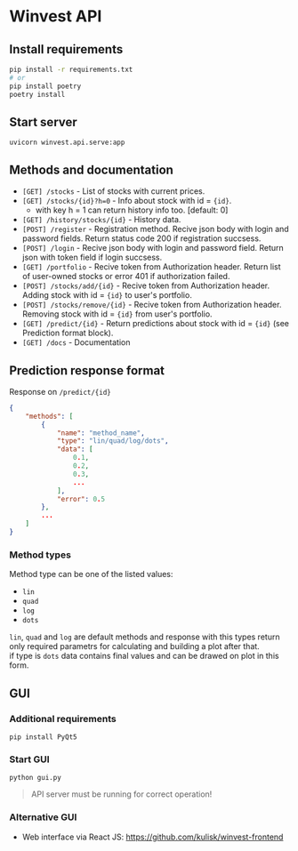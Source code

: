 # Winvest API
## Install requirements
```bash
pip install -r requirements.txt
# or
pip install poetry
poetry install
```
## Start server
```
uvicorn winvest.api.serve:app
```
## Methods and documentation
- `[GET] /stocks` - List of stocks with current prices.
- `[GET] /stocks/{id}?h=0` - Info about stock with id = `{id}`.  
    - with key h = 1 can return history info too. [default: 0]
- `[GET] /history/stocks/{id}` - History data.
- `[POST] /register` - Registration method. Recive json body with login and password fields. Return status code 200 if registration succsess.
- `[POST] /login` - Recive json body with login and password field. Return json with token field if login succsess.
- `[GET] /portfolio` - Recive token from Authorization header. Return list of user-owned stocks or error 401 if authorization failed.
- `[POST] /stocks/add/{id}` - Recive token from Authorization header. Adding stock with id = `{id}` to user's portfolio.
- `[POST] /stocks/remove/{id}` - Recive token from Authorization header. Removing stock with id = `{id}` from user's portfolio.
- `[GET] /predict/{id}` - Return predictions about stock with id = `{id}` (see Prediction format block).
- `[GET] /docs` - Documentation

## Prediction response format
Response on `/predict/{id}`
```json
{
    "methods": [
        {
            "name": "method_name",
            "type": "lin/quad/log/dots",
            "data": [
                0.1,
                0.2,
                0.3,
                ...
            ],
            "error": 0.5
        },
        ...
    ]
}
```
### Method types  
Method type can be one of the listed values:
 - `lin`
 - `quad`
 - `log`
 - `dots`  

`lin`, `quad` and `log` are default methods and response with this types return only required parametrs for calculating and building a plot after that.  
if type is `dots` data contains final values and can be drawed on plot in this form.

## GUI
### Additional requirements
```
pip install PyQt5
```
### Start GUI
```
python gui.py
```
> API server must be running for correct operation!
### Alternative GUI
- Web interface via React JS: https://github.com/kulisk/winvest-frontend
